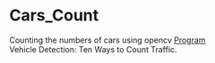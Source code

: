 # Cars_Count
Counting the numbers of cars using opencv
<a href="https://github.com/RishavMishraRM/Cars_Count/blob/main/program.py">Program</a><br>
Vehicle Detection: Ten Ways to Count Traffic.
